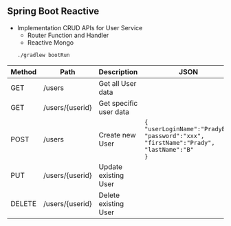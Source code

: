 ## Spring Boot Reactive 
 * Implementation CRUD APIs for User Service 
    * Router Function and Handler 
    * Reactive Mongo
    ```sh
    ./gradlew bootRun
    ```
    
Method	| Path	| Description | JSON
------------- | ------------------------- | ------------- | --------
GET	| /users	| Get all User data		
GET	| /users/{userid}	| Get specific user data
POST	| /users	| Create new User | `{`<br>`"userLoginName":"PradyB",`<br>`"password":"xxx",`<br>`"firstName":"Prady",`<br>`"lastName":"B"`<br>`}`
PUT	| /users/{userid}	| Update existing User
DELETE	| /users/{userid}	| Delete existing User

## 